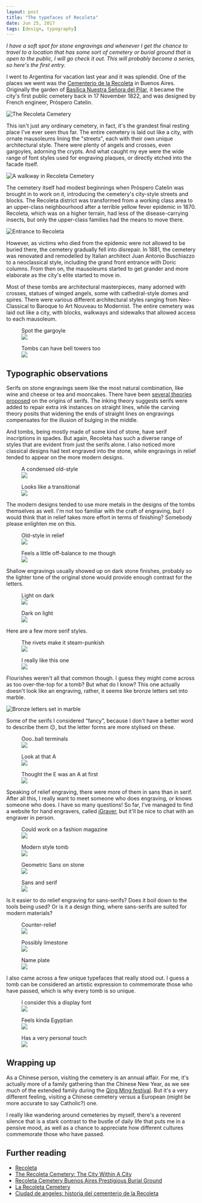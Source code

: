 ```yaml
---
layout: post
title: "The typefaces of Recoleta"
date: Jun 25, 2017
tags: [design, typography]
---
```

*I have a soft spot for stone engravings and whenever I get the chance to travel to a location that has some sort of cemetery or burial ground that is open to the public, I will go check it out. This will probably become a series, so here's the first entry.*

I went to Argentina for vacation last year and it was splendid. One of the places we went was the [Cementerio de la Recoleta](https://turismo.buenosaires.gob.ar/en/otros-establecimientos/recoleta-cemetery) in Buenos Aires. Originally the garden of [Basílica Nuestra Señora del Pilar](http://www.basilicadelpilar.org.ar/), it became the city's first public cemetery back in 17 November 1822, and was designed by French engineer, Próspero Catelin.

<img srcset="{{ site.url }}/assets/images/posts/argentina/recoleta-480.jpg 480w, {{ site.url }}/assets/images/posts/argentina/recoleta-640.jpg 640w, {{ site.url }}/assets/images/posts/argentina/recoleta-960.jpg 960w, {{ site.url }}/assets/images/posts/argentina/recoleta-1280.jpg 1280w" sizes="(max-width: 400px) 100vw, (max-width: 960px) 75vw, 640px" src="{{ site.url }}/assets/images/posts/argentina/recoleta-640.jpg" alt="The Recoleta Cemetery" />

This isn't just any ordinary cemetery, in fact, it's the grandest final resting place I've ever seen thus far. The entire cemetery is laid out like a city, with ornate mausoleums lining the "streets", each with their own unique architectural style. There were plenty of angels and crosses, even gargoyles, adorning the crypts. And what caught my eye were the wide range of font styles used for engraving plaques, or directly etched into the facade itself.

<img srcset="{{ site.url }}/assets/images/posts/argentina/tombs-480.jpg 480w, {{ site.url }}/assets/images/posts/argentina/tombs-640.jpg 640w, {{ site.url }}/assets/images/posts/argentina/tombs-960.jpg 960w, {{ site.url }}/assets/images/posts/argentina/tombs-1280.jpg 1280w" sizes="(max-width: 400px) 100vw, (max-width: 960px) 75vw, 640px" src="{{ site.url }}/assets/images/posts/argentina/tombs-640.jpg" alt="A walkway in Recoleta Cemetery" />

The cemetery itself had modest beginnings when Próspero Catelin was brought in to work on it, introducing the cemetery's city-style streets and blocks. The Recoleta district was transformed from a working class area to an upper-class neighbourhood after a terrible yellow fever epidemic in 1870. Recoleta, which was on a higher terrain, had less of the disease-carrying insects, but only the upper-class families had the means to move there.

<img srcset="{{ site.url }}/assets/images/posts/argentina/entrance-480.jpg 480w, {{ site.url }}/assets/images/posts/argentina/entrance-640.jpg 640w, {{ site.url }}/assets/images/posts/argentina/entrance-960.jpg 960w, {{ site.url }}/assets/images/posts/argentina/entrance-1280.jpg 1280w" sizes="(max-width: 400px) 100vw, (max-width: 960px) 75vw, 640px" src="{{ site.url }}/assets/images/posts/argentina/entrance-640.jpg" alt="Entrance to Recoleta" />

However, as victims who died from the epidemic were not allowed to be buried there, the cemetery gradually fell into disrepair. In 1881, the cemetery was renovated and remodelled by Italian architect Juan Antonio Buschiazzo to a neoclassical style, including the grand front entrance with Doric columns. From then on, the mausoleums started to get grander and more elaborate as the city's elite started to move in.

Most of these tombs are architectural masterpieces, many adorned with crosses, statues of winged angels, some with cathedral-style domes and spires. There were various different architectural styles ranging from Neo-Classical to Baroque to Art Nouveau to Modernist. The entire cemetery was laid out like a city, with blocks, walkways and sidewalks that allowed access to each mausoleum.

<div class="figure-wrapper">
    <figure class="multiple">
        <figcaption>Spot the gargoyle</figcaption>
        <img src="{{ site.url }}/assets/images/posts/argentina/tomb1.jpg" srcset="{{ site.url }}/assets/images/posts/argentina/tomb1@2x.jpg 2x" />
    </figure>
    <figure class="multiple">
        <figcaption>Tombs can have bell towers too</figcaption>
        <img src="{{ site.url }}/assets/images/posts/argentina/tomb2.jpg" srcset="{{ site.url }}/assets/images/posts/argentina/tomb2@2x.jpg 2x" />
    </figure>
</div>

## Typographic observations

Serifs on stone engravings seem like the most natural combination, like wine and cheese or tea and mooncakes. There have been [several theories proposed](https://books.google.com.sg/books?id=oHNtDQAAQBAJ&pg=PA24&lpg=PA24&dq=origin+of+serifs&source=bl&ots=kDt23rt6Ds&sig=GLNSxFg6qX8wvnfH3I7y4am_44Y&hl=en&sa=X&ved=0ahUKEwi176_D6NLUAhXEso8KHSIMAJw4ChDoAQg8MAc#v=onepage&q=origin%20of%20serifs&f=false) on the origins of serifs. The inking theory suggests serifs were added to repair extra ink instances on straight lines, while the carving theory posits that widening the ends of straight lines on engravings compensates for the illusion of bulging in the middle.

And tombs, being mostly made of some kind of stone, have serif inscriptions in spades. But again, Recoleta has such a diverse range of styles that are evident from just the serifs alone. I also noticed more classical designs had text engraved into the stone, while engravings in relief tended to appear on the more modern designs.

<div class="figure-wrapper">
    <figure class="multiple">
        <figcaption>A condensed old-style</figcaption>
        <img src="{{ site.url }}/assets/images/posts/argentina/old-school.jpg" srcset="{{ site.url }}/assets/images/posts/argentina/old-school@2x.jpg 2x" />
    </figure>
    <figure class="multiple">
        <figcaption>Looks like a transitional</figcaption>
        <img src="{{ site.url }}/assets/images/posts/argentina/old-school2.jpg" srcset="{{ site.url }}/assets/images/posts/argentina/old-school2@2x.jpg 2x" />
    </figure>
</div>

The modern designs tended to use more metals in the designs of the tombs themselves as well. I'm not too familiar with the craft of engraving, but I would think that in relief takes more effort in terms of finishing? Somebody please enlighten me on this.

<div class="figure-wrapper">
    <figure class="multiple">
        <figcaption>Old-style in relief</figcaption>
        <img src="{{ site.url }}/assets/images/posts/argentina/modern2.jpg" srcset="{{ site.url }}/assets/images/posts/argentina/modern2@2x.jpg 2x" />
    </figure>
    <figure class="multiple">
        <figcaption>Feels a little off-balance to me though</figcaption>
        <img src="{{ site.url }}/assets/images/posts/argentina/modern.jpg" srcset="{{ site.url }}/assets/images/posts/argentina/modern@2x.jpg 2x" />
    </figure>
</div>

Shallow engravings usually showed up on dark stone finishes, probably so the lighter tone of the original stone would provide enough contrast for the letters.

<div class="figure-wrapper">
    <figure class="multiple">
        <figcaption>Light on dark</figcaption>
        <img src="{{ site.url }}/assets/images/posts/argentina/shallow2.jpg" srcset="{{ site.url }}/assets/images/posts/argentina/shallow2@2x.jpg 2x" />
    </figure>
    <figure class="multiple">
        <figcaption>Dark on light</figcaption>
        <img src="{{ site.url }}/assets/images/posts/argentina/shallow.jpg" srcset="{{ site.url }}/assets/images/posts/argentina/shallow@2x.jpg 2x" />
    </figure>
</div>

Here are a few more serif styles.

<div class="figure-wrapper">
    <figure class="multiple">
        <figcaption>The rivets make it steam-punkish</figcaption>
        <img src="{{ site.url }}/assets/images/posts/argentina/random.jpg" />
    </figure>
    <figure class="multiple">
        <figcaption>I really like this one</figcaption>
        <img src="{{ site.url }}/assets/images/posts/argentina/random2.jpg" srcset="{{ site.url }}/assets/images/posts/argentina/random2@2x.jpg 2x" />
    </figure>
</div>

Flourishes weren't all that common though. I guess they might come across as too over-the-top for a tomb? But what do I know? This one actually doesn't look like an engraving, rather, it seems like bronze letters set into marble.

<img src="{{ site.url }}/assets/images/posts/argentina/flourish.jpg" alt="Bronze letters set in marble" />

Some of the serifs I considered “fancy”, because I don't have a better word to describe them <span class="emoji" role="img" tabindex="0" aria-label="pensive face">&#x1F614;</span>, but the letter forms are more stylised on these.

<div class="figure-wrapper">
    <figure class="multiple">
        <figcaption>Ooo..ball terminals</figcaption>
        <img src="{{ site.url }}/assets/images/posts/argentina/fancy2.jpg" srcset="{{ site.url }}/assets/images/posts/argentina/fancy2@2x.jpg 2x" />
    </figure>
    <figure class="multiple">
        <figcaption>Look at that A</figcaption>
        <img src="{{ site.url }}/assets/images/posts/argentina/fancy3.jpg" srcset="{{ site.url }}/assets/images/posts/argentina/fancy3@2x.jpg 2x" />
    </figure>
</div>

<figure>
    <figcaption>Thought the E was an A at first</figcaption>
    <img src="{{ site.url }}/assets/images/posts/argentina/fancy.jpg" />
</figure>

Speaking of relief engraving, there were more of them in sans than in serif. After all this, I really want to meet someone who does engraving, or knows someone who does. I have so many questions! So far, I've managed to find a website for hand engravers, called [iGraver](http://www.igraver.com/), but it'll be nice to chat with an engraver in person.

<div class="figure-wrapper">
    <figure class="multiple">
        <figcaption>Could work on a fashion magazine</figcaption>
        <img src="{{ site.url }}/assets/images/posts/argentina/classy.jpg" srcset="{{ site.url }}/assets/images/posts/argentina/classy@2x.jpg 2x" />
    </figure>
    <figure class="multiple">
        <figcaption>Modern style tomb</figcaption>
        <img src="{{ site.url }}/assets/images/posts/argentina/classy2.jpg" srcset="{{ site.url }}/assets/images/posts/argentina/classy2@2x.jpg 2x" />
    </figure>
</div>

<div class="figure-wrapper">
    <figure class="multiple">
        <figcaption>Geometric Sans on stone</figcaption>
        <img src="{{ site.url }}/assets/images/posts/argentina/framed.jpg" srcset="{{ site.url }}/assets/images/posts/argentina/framed@2x.jpg 2x" />
    </figure>
    <figure class="multiple">
        <figcaption>Sans and serif</figcaption>
        <img src="{{ site.url }}/assets/images/posts/argentina/framed2.jpg" srcset="{{ site.url }}/assets/images/posts/argentina/framed2@2x.jpg 2x" />
    </figure>
</div>

Is it easier to do relief engraving for sans-serifs? Does it boil down to the tools being used? Or is it a design thing, where sans-serifs are suited for modern materials?

<div class="figure-wrapper">
    <figure class="multiple">
        <figcaption>Counter-relief</figcaption>
        <img src="{{ site.url }}/assets/images/posts/argentina/insetsans.jpg" srcset="{{ site.url }}/assets/images/posts/argentina/insetsans@2x.jpg 2x" />
    </figure>
    <figure class="multiple">
        <figcaption>Possibly limestone</figcaption>
        <img src="{{ site.url }}/assets/images/posts/argentina/stone.jpg" srcset="{{ site.url }}/assets/images/posts/argentina/stone@2x.jpg 2x" />
    </figure>
    <figure class="multiple">
        <figcaption>Name plate</figcaption>
        <img src="{{ site.url }}/assets/images/posts/argentina/plated.jpg" srcset="{{ site.url }}/assets/images/posts/argentina/plated@2x.jpg 2x" />
    </figure>
</div>

I also came across a few unique typefaces that really stood out. I guess a tomb can be considered an artistic expression to commemorate those who have passed, which is why every tomb is so unique.

<div class="figure-wrapper">
    <figure class="multiple">
        <figcaption>I consider this a display font</figcaption>
        <img src="{{ site.url }}/assets/images/posts/argentina/egyptian.jpg" srcset="{{ site.url }}/assets/images/posts/argentina/egyptian@2x.jpg 2x" />
    </figure>
    <figure class="multiple">
        <figcaption>Feels kinda Egyptian</figcaption>
        <img src="{{ site.url }}/assets/images/posts/argentina/egyptian2.jpg" srcset="{{ site.url }}/assets/images/posts/argentina/egyptian2@2x.jpg 2x" />
    </figure>
</div>

<figure>
    <figcaption>Has a very personal touch</figcaption>
    <img src="{{ site.url }}/assets/images/posts/argentina/handwritten.jpg" srcset="{{ site.url }}/assets/images/posts/argentina/handwritten@2x.jpg 2x" />
</figure>

## Wrapping up

As a Chinese person, visiting the cemetery is an annual affair. For me, it's actually more of a family gathering than the Chinese New Year, as we see much of the extended family during the [Qing Ming festival](http://penangmonthly.com/article.aspx?pageid=4121&name=qing_ming_paying_respects_renewing_ties). But it's a very different feeling, visiting a Chinese cemetery versus a European (might be more accurate to say Catholic?) one. 

I really like wandering around cemeteries by myself, there's a reverent silence that is a stark contrast to the bustle of daily life that puts me in a pensive mood, as well as a chance to appreciate how different cultures commemorate those who have passed.

## Further reading

<ul>
  <li class="no-margin"><a href="http://www.buenosaires.gob.ar/laciudad/barrios/recoleta">Recoleta</a></li>
  <li class="no-margin"><a href="https://mysendoff.com/2012/10/the-recoleta-cemetery-the-city-within-a-city/">The Recoleta Cemetery: The City Within A City</a></li>
  <li class="no-margin"><a href="http://wander-argentina.com/recoleta-cemetery/">Recoleta Cemetery Buenos Aires Prestigious Burial Ground</a></li>
  <li class="no-margin"><a href="http://u-in-u.com/art-destinations/argentina/buenos-aires/more-places/cementerio-recoleta/">La Recoleta Cemetery</a></li>
  <li><a href="http://www.worldcat.org/title/ciudad-de-angeles-historia-del-cementerio-de-la-recoleta/oclc/49411769">Ciudad de angeles: historia del cementerio de la Recoleta</a></li>
</ul>
